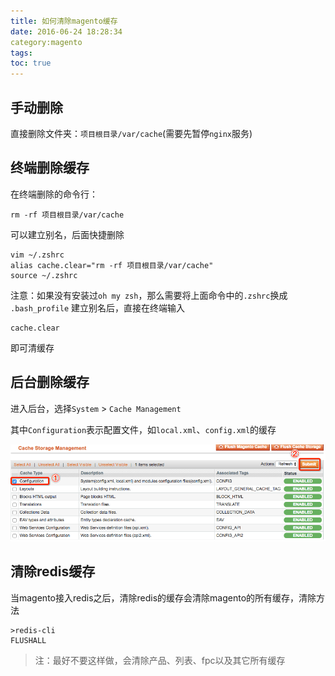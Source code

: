 ```yaml
---
title: 如何清除magento缓存
date: 2016-06-24 18:28:34
category:magento
tags: 
toc: true
---
```



## 手动删除
直接删除文件夹：`项目根目录/var/cache`(需要先暂停`nginx`服务)
## 终端删除缓存
在终端删除的命令行：

``` shell
rm -rf 项目根目录/var/cache
```

可以建立别名，后面快捷删除

``` shell
vim ~/.zshrc
alias cache.clear="rm -rf 项目根目录/var/cache"
source ~/.zshrc
```

注意：如果没有安装过`oh my zsh`，那么需要将上面命令中的` .zshrc `换成 `.bash_profile`
建立别名后，直接在终端输入

``` shell
cache.clear
```

即可清缓存

## 后台删除缓存
进入后台，选择`System` > `Cache Management`

其中`Configuration`表示配置文件，如`local.xml`、`config.xml`的缓存

![](flush-magento-cache/1473771056463.png)


## 清除redis缓存

当magento接入redis之后，清除redis的缓存会清除magento的所有缓存，清除方法

``` shell
>redis-cli
FLUSHALL
```

>注：最好不要这样做，会清除产品、列表、fpc以及其它所有缓存

